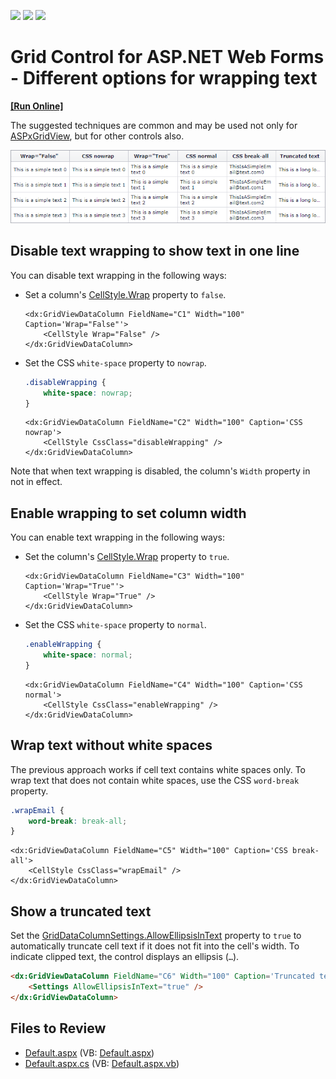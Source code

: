 <!-- default badges list -->
![](https://img.shields.io/endpoint?url=https://codecentral.devexpress.com/api/v1/VersionRange/128535450/22.2.3%2B)
[![](https://img.shields.io/badge/Open_in_DevExpress_Support_Center-FF7200?style=flat-square&logo=DevExpress&logoColor=white)](https://supportcenter.devexpress.com/ticket/details/T175881)
[![](https://img.shields.io/badge/📖_How_to_use_DevExpress_Examples-e9f6fc?style=flat-square)](https://docs.devexpress.com/GeneralInformation/403183)
<!-- default badges end -->

# Grid Control for ASP.NET Web Forms - Different options for wrapping text
<!-- run online -->
**[[Run Online]](https://codecentral.devexpress.com/t175881/)**
<!-- run online end -->

The suggested techniques are common and may be used not only for [ASPxGridView](https://docs.devexpress.com/AspNet/DevExpress.Web.ASPxGridView), but for other controls also.

![Wrapped text](grid-wrap-text.png)

## Disable text wrapping to show text in one line

You can disable text wrapping in the following ways:

* Set a column's [CellStyle.Wrap](https://docs.devexpress.com/AspNet/DevExpress.Web.AppearanceStyleBase.Wrap) property to `false`.

    ```ASPx
    <dx:GridViewDataColumn FieldName="C1" Width="100" Caption='Wrap="False"'>
        <CellStyle Wrap="False" />
    </dx:GridViewDataColumn>
    ```

* Set the CSS `white-space` property to `nowrap`.

    ```CSS
    .disableWrapping {  
        white-space: nowrap;  
    }
    ```
      
    ```ASPx
    <dx:GridViewDataColumn FieldName="C2" Width="100" Caption='CSS nowrap'>
        <CellStyle CssClass="disableWrapping" />
    </dx:GridViewDataColumn>
    ```

Note that when text wrapping is disabled, the column's `Width` property in not in effect.

## Enable wrapping to set column width

You can enable text wrapping in the following ways:

* Set the column's [CellStyle.Wrap](https://docs.devexpress.com/AspNet/DevExpress.Web.AppearanceStyleBase.Wrap) property to `true`.

    ```ASPx
    <dx:GridViewDataColumn FieldName="C3" Width="100" Caption='Wrap="True"'>
        <CellStyle Wrap="True" />
    </dx:GridViewDataColumn>
    ``` 

* Set the CSS `white-space` property to `normal`.

    ```CSS
    .enableWrapping {  
        white-space: normal;  
    }
    ```
    
    ```ASPx
    <dx:GridViewDataColumn FieldName="C4" Width="100" Caption='CSS normal'>
        <CellStyle CssClass="enableWrapping" />
    </dx:GridViewDataColumn>
    ```

## Wrap text without white spaces

The previous approach works if cell text contains white spaces only. To wrap text that does not contain white spaces, use the CSS `word-break` property.

```CSS
.wrapEmail {  
    word-break: break-all;  
}
``` 
```ASPx
<dx:GridViewDataColumn FieldName="C5" Width="100" Caption='CSS break-all'>
    <CellStyle CssClass="wrapEmail" />
</dx:GridViewDataColumn>
```

## Show a truncated text

Set the [GridDataColumnSettings.AllowEllipsisInText](https://docs.devexpress.com/AspNet/DevExpress.Web.GridDataColumnSettings.AllowEllipsisInText) property to `true` to automatically truncate cell text if it does not fit into the cell's width. To indicate clipped text, the control displays an ellipsis (`…`).

```aspx
<dx:GridViewDataColumn FieldName="C6" Width="100" Caption='Truncated text'>
    <Settings AllowEllipsisInText="true" />
</dx:GridViewDataColumn>
```

## Files to Review

* [Default.aspx](./CS/Default.aspx) (VB: [Default.aspx](./VB/Default.aspx))
* [Default.aspx.cs](./CS/Default.aspx.cs) (VB: [Default.aspx.vb](./VB/Default.aspx.vb))
